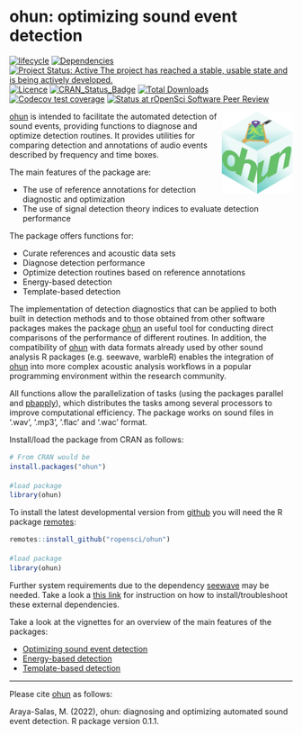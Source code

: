 ohun: optimizing sound event detection
================

<!-- README.md is generated from README.Rmd. Please edit that file -->
<!-- badges: start -->

[![lifecycle](https://img.shields.io/badge/lifecycle-maturing-brightgreen.svg)](https://lifecycle.r-lib.org/articles/stages.html)
[![Dependencies](https://tinyverse.netlify.com/badge/ohun)](https://cran.r-project.org/package=ohun)
[![Project Status: Active The project has reached a stable, usable state
and is being actively
developed.](https://www.repostatus.org/badges/latest/active.svg)](https://www.repostatus.org/#active)
[![Licence](https://img.shields.io/badge/licence-GPL--2-blue.svg)](https://www.gnu.org/licenses/gpl-3.0.en.html)
[![CRAN_Status_Badge](https://www.r-pkg.org/badges/version/ohun)](https://cran.r-project.org/package=ohun)
[![Total
Downloads](https://cranlogs.r-pkg.org/badges/grand-total/ohun)](https://cranlogs.r-pkg.org/badges/grand-total/ohun)
[![Codecov test
coverage](https://codecov.io/gh/maRce10/ohun/branch/master/graph/badge.svg)](https://app.codecov.io/gh/maRce10/ohun?branch=master)
[![Status at rOpenSci Software Peer
Review](https://badges.ropensci.org/568_status.svg)](https://github.com/ropensci/software-review/issues/568)
<!-- badges: end -->

<img src="vignettes/ohun_sticker.png" alt="ohun logo" align="right" width = "25%" height="25%"/>

[ohun](https://github.com/ropensci/ohun) is intended to facilitate the
automated detection of sound events, providing functions to diagnose and
optimize detection routines. It provides utilities for comparing
detection and annotations of audio events described by frequency and
time boxes.

The main features of the package are:

- The use of reference annotations for detection diagnostic and
  optimization
- The use of signal detection theory indices to evaluate detection
  performance

The package offers functions for:

- Curate references and acoustic data sets
- Diagnose detection performance
- Optimize detection routines based on reference annotations
- Energy-based detection
- Template-based detection

The implementation of detection diagnostics that can be applied to both
built in detection methods and to those obtained from other software
packages makes the package [ohun](https://github.com/ropensci/ohun) an
useful tool for conducting direct comparisons of the performance of
different routines. In addition, the compatibility of
[ohun](https://github.com/ropensci/ohun) with data formats already used
by other sound analysis R packages (e.g. seewave, warbleR) enables the
integration of [ohun](https://github.com/ropensci/ohun) into more
complex acoustic analysis workflows in a popular programming environment
within the research community.

All functions allow the parallelization of tasks (using the packages
parallel and [pbapply](https://CRAN.R-project.org/package=pbapply)),
which distributes the tasks among several processors to improve
computational efficiency. The package works on sound files in ‘.wav’,
‘.mp3’, ‘.flac’ and ‘.wac’ format.

Install/load the package from CRAN as follows:

``` r
# From CRAN would be
install.packages("ohun")

#load package
library(ohun)
```

To install the latest developmental version from
[github](https://github.com/) you will need the R package
[remotes](https://cran.r-project.org/package=remotes):

``` r
remotes::install_github("ropensci/ohun")

#load package
library(ohun)
```

Further system requirements due to the dependency
[seewave](https://rug.mnhn.fr/seewave/) may be needed. Take a look a
[this link](https://rug.mnhn.fr/seewave/inst.html) for instruction on
how to install/troubleshoot these external dependencies.

Take a look at the vignettes for an overview of the main features of the
packages:

- [Optimizing sound event
  detection](https://docs.ropensci.org/ohun/articles/intro_to_ohun.html)
- [Energy-based
  detection](https://docs.ropensci.org/ohun/articles/energy_based_detection.html)
- [Template-based
  detection](https://docs.ropensci.org/ohun/articles/template_based_detection.html)

------------------------------------------------------------------------

Please cite [ohun](https://github.com/ropensci/ohun) as follows:

Araya-Salas, M. (2022), ohun: diagnosing and optimizing automated sound
event detection. R package version 0.1.1.
